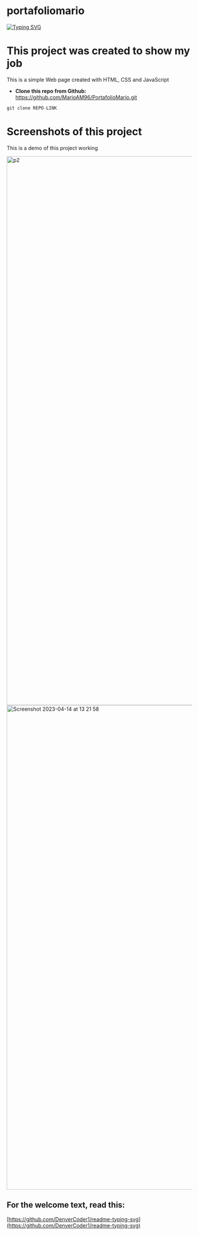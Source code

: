 # portafoliomario
 
[![Typing SVG](https://readme-typing-svg.demolab.com?font=Fira+Code&pause=1000&width=435&lines=Hola%2C+Mario+Mu%C3%B1oz)](https://git.io/typing-svg)

# **This project was created to show my job**

This is a simple Web page created with HTML, CSS and JavaScript

- **Clone this repo from Github:** https://github.com/MarioAM96/PortafolioMario.git

```jsx
git clone REPO-LINK
```

# Screenshots of this project

This is a demo of this project working 

<img width="1494" alt="p2" src="https://user-images.githubusercontent.com/91484233/232126692-19912e0e-6d80-476f-9586-01859d40fbe7.png">


<img width="1319" alt="Screenshot 2023-04-14 at 13 21 58" src="https://user-images.githubusercontent.com/91484233/232126331-cad6bf6b-50a2-4e08-8add-cf73760bae88.png">


## For the welcome text, read this:

[https://github.com/DenverCoder1/readme-typing-svg](https://github.com/DenverCoder1/readme-typing-svg)
